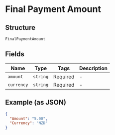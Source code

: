 
# Final Payment Amount

## Structure

`FinalPaymentAmount`

## Fields

| Name | Type | Tags | Description |
|  --- | --- | --- | --- |
| `amount` | `string` | Required | - |
| `currency` | `string` | Required | - |

## Example (as JSON)

```json
{
  "Amount": "5.00",
  "Currency": "NZD"
}
```

